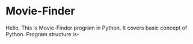 # Movie-Finder
Hello, This is Movie-Finder program in Python. It covers  basic concept of Python. Program structure is-
